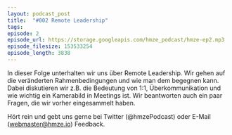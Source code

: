 ```yaml
---
layout: podcast_post
title:  "#002 Remote Leadership"
tags:
episode: 2
episode_url: https://storage.googleapis.com/hmze_podcast/hmze-ep2.mp3
episode_filesize: 153533254
episode_length: 3838
---
```


In dieser Folge unterhalten wir uns über Remote Leadership. Wir gehen auf die veränderten Rahmenbedingungen und wie man dem begegnen kann. Dabei diskutieren wir z.B. die Bedeutung von 1:1, Überkommunikation und wie wichtig ein Kamerabild in Meetings ist. Wir beantworten auch ein paar Fragen, die wir vorher eingesammelt haben. 

Hört rein und gebt uns gerne bei Twitter (@hmzePodcast) oder E-Mail (webmaster@hmze.io) Feedback.